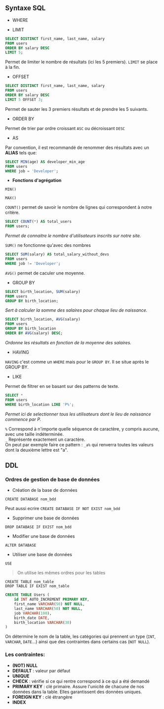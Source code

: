 ## Syntaxe SQL

- WHERE

- LIMIT

```SQL
SELECT DISTINCT first_name, last_name, salary
FROM users
ORDER BY salary DESC
LIMIT 5;
```

Permet de limiter le nombre de résultats (ici les 5 premiers). `LIMIT` se place à la fin.

- OFFSET

```SQL
SELECT DISTINCT first_name, last_name, salary
FROM users
ORDER BY salary DESC
LIMIT 5 OFFSET 3;
```

Permet de sauter les 3 premiers résultats et de prendre les 5 suivants.

- ORDER BY

Permet de trier par ordre croissant `ASC` ou décroissant `DESC`

- AS

Par convention, il est recommandé de renommer des résultats avec un **ALIAS** tels que:
```SQL
SELECT MIN(age) AS developer_min_age
FROM users
WHERE job = 'Developer';
```

- **Fonctions d'agrégation**

`MIN()`

`MAX()`

`COUNT()` permet de savoir le nombre de lignes qui correspondent à notre critère.

```SQL
SELECT COUNT(*) AS total_users
FROM users;
```
*Permet de connaitre le nombre d'utilisateurs inscrits sur notre site.*

`SUM()` ne fonctionne qu'avec des nombres

```SQL
SELECT SUM(salary) AS total_salary_without_devs
FROM users
WHERE job != 'Developer';
```

`AVG()` permet de caculer une moyenne.

- GROUP BY

```SQL
SELECT birth_location, SUM(salary) 
FROM users
GROUP BY birth_location;
```
*Sert à calculer la somme des salaires pour chaque lieu de naissance.*

```SQL
SELECT birth_location, AVG(salary) 
FROM users
GROUP BY birth_location
ORDER BY AVG(salary) DESC;
```
*Ordonne les résultats en fonction de la moyenne des salaires.*

- HAVING

`HAVING` c'est comme un `WHERE` mais pour le `GROUP BY`. Il se situe après le GROUP BY.

- LIKE

Permet de filtrer en se basant sur des patterns de texte.

```SQL
SELECT *
FROM users
WHERE birth_location LIKE 'P%';
```
*Permet ici de selectionner tous les utilisateurs dont le lieu de naissance commence par P.*


`%` Correspond à n'importe quelle séquence de caractère, y compris aucune, avec une taille indéterminée.  
`_` Représente exactement un caractère.   
On peut par exemple faire ce pattern : `_a%` qui renverra toutes les valeurs dont la deuxième lettre est "a".


## DDL

### Ordres de gestion de base de données


- Création de la base de données

`CREATE DATABASE nom_bdd`

Peut aussi ecrire `CREATE DATABASE IF NOT EXIST nom_bdd`

- Supprimer une base de données

`DROP DATABASE IF EXIST nom_bdd`

- Modifier une base de données

`ALTER DATABASE`

- Utiliser une base de données

`USE`

> On utilise les mêmes ordres pour les tables

`CREATE TABLE nom_table`  
`DROP TABLE IF EXIST nom_table`

```SQL
CREATE TABLE Users (
    id INT AUTO_INCREMENT PRIMARY KEY,
    first_name VARCHAR(50) NOT NULL,
    last_name VARCHAR(50) NOT NULL,
    job VARCHAR(100),
    birth_date DATE,
    birth_location VARCHAR(30)
)
```

On détermine le nom de la table, les catégories qui prennent un type (`INT`, `VARCHAR`, `DATE`...) ainsi que des contraintes dans certains cas (`NOT NULL`).

### Les contraintes:

- **(NOT) NULL**
- **DEFAULT** : valeur par défaut
- **UNIQUE**
- **CHECK** : vérifie si ce qui rentre correspond à ce qui a été demandé
- **PRIMARY KEY** : clé primaire. Assure l'unicité de chacune de nos données dans la table. Elles garantissent des données uniques.
- **FOREIGN KEY** : clé étrangère
- **INDEX**